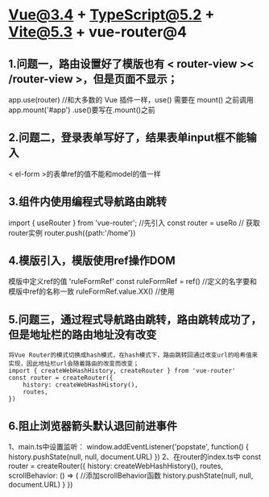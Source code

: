 # Vue@3.4 + TypeScript@5.2 + Vite@5.3 + vue-router@4

## 1.问题一，路由设置好了模版也有 < router-view >< /router-view >，但是页面不显示；
   app.use(router) //和大多数的 Vue 插件一样，use() 需要在 mount() 之前调用
   app.mount('#app')
   .use()要写在.mount()之前

## 2.问题二，登录表单写好了，结果表单input框不能输入
  < el-form >的表单ref的值不能和model的值一样

## 3.组件内使用编程式导航路由跳转
   import { useRouter } from 'vue-router'; //先引入
   const router = useRo // 获取router实例
   router.push({path:'/home'})

## 4.模版引入，模版使用ref操作DOM
   模版中定义ref的值 'ruleFormRef'
   const ruleFormRef = ref()  //定义的名字要和模版中ref的名称一致
   ruleFormRef.value.XX()  //使用

## 5.问题三，通过程式导航路由跳转，路由跳转成功了，但是地址栏的路由地址没有改变
    将Vue Router的模式切换成hash模式，在hash模式下，路由跳转回通过改变url的哈希值来实现，因此地址栏url会随着路由的改变而改变；
    import { createWebHashHistory, createRouter } from 'vue-router'
    const router = createRouter({
        history: createWebHashHistory(),
        routes,
    })

## 6.阻止浏览器箭头默认退回前进事件
   1、main.ts中设置监听：
      window.addEventListener('popstate', function() {
         history.pushState(null, null, document.URL)
      })
   2、在router的index.ts中
      const router = createRouter({
         history: createWebHashHistory(),
         routes,
         scrollBehavior: () => { //添加scrollBehavior函数
            history.pushState(null, null, document.URL)
         }
      })